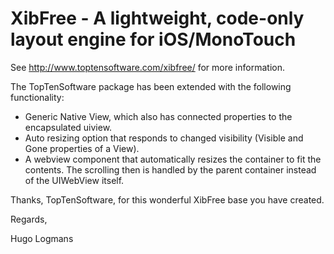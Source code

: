 # XibFree - A lightweight, code-only layout engine for iOS/MonoTouch

See <http://www.toptensoftware.com/xibfree/> for more information.

The TopTenSoftware package has been extended with the following functionality:
- Generic Native View, which also has connected properties to the encapsulated uiview.
- Auto resizing option that responds to changed visibility (Visible and Gone properties of a View).
- A webview component that automatically resizes the container to fit the contents. The scrolling then is handled by the parent container instead of the UIWebView itself.

Thanks, TopTenSoftware, for this wonderful XibFree base you have created. 

Regards,

Hugo Logmans
